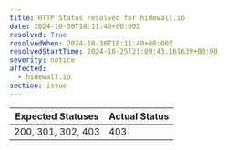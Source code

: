```yaml
---
title: HTTP Status resolved for hidewall.io
date: 2024-10-30T18:11:40+00:00Z
resolved: True
resolvedWhen: 2024-10-30T18:11:40+00:00Z
resolvedStartTime: 2024-10-25T21:09:43.161639+00:00
severity: notice
affected:
  - hidewall.io
section: issue
---
```


| Expected Statuses | Actual Status  |
|-------------------|----------------|
| 200, 301, 302, 403 | 403 |
